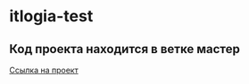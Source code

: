 # itlogia-test
## Код проекта находится в ветке мастер
[Ссылка на проект](https://farrux02.github.io/itlogia-test/)
